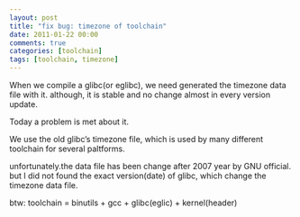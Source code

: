 ```yaml
---
layout: post
title: "fix bug: timezone of toolchain"
date: 2011-01-22 00:00
comments: true
categories: [toolchain]
tags: [toolchain, timezone]
---
```


When we compile a glibc(or eglibc), we need generated the timezone data file with it. although, it is stable and no change almost in every version update.

Today a problem is met about it.

We use the old glibc’s timezone file, which is used by many different toolchain for several paltforms. 

unfortunately.the data file has been change after 2007 year by GNU official. but I did not found the exact version(date) of glibc, which change the timezone data file.

btw: toolchain = binutils + gcc + glibc(eglic) + kernel(header)
